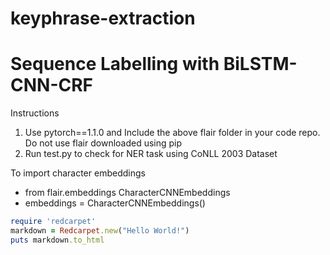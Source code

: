 # keyphrase-extraction


# Sequence Labelling with BiLSTM-CNN-CRF

 Instructions 
 <ol>
  <li> Use pytorch==1.1.0 and Include the above flair folder in your code repo. Do not use flair downloaded using pip </li>
  <li> Run test.py to check for NER task using CoNLL 2003 Dataset </li>
  </ol>
  To import character embeddings 
  <ul>
 <li> from flair.embeddings  CharacterCNNEmbeddings </li> 
 <li> embeddings = CharacterCNNEmbeddings() </li> 

 </ul>

```ruby
require 'redcarpet'
markdown = Redcarpet.new("Hello World!")
puts markdown.to_html
```
